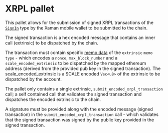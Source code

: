 # XRPL pallet

This pallet allows for the submission of signed XRPL transactions of the [`SignIn`](https://docs.xumm.dev/concepts/special-transaction-types) type by the Xaman mobile wallet to be submitted to the chain.

The signed transaction is a hex encoded message that contains an inner call (extrinsic) to be dispatched by the chain.

The transaction must contain specific [memo data](https://xrpl.org/transaction-common-fields.html#memos-field) of the `extrinsic` `memo type` - which encodes a `nonce`, `max_block_number` and a `scale_encoded_extrinsic` to be dispatched by the mapped ethereum address (derived from the provided pub key in the signed transaction).
The scale_encoded_extrinsic is a SCALE encoded `Vec<u8>` of the extrinsic to be dispatched by the account.

The pallet only contains a single extrinsic, `submit_encoded_xrpl_transaction` call; a self contained call that validates the signed transaction and dispatches the encoded extrinsic to the chain.

A signature must be provided along with the encoded message (signed transaction) in the `submit_encoded_xrpl_transaction` call - which validates that the signed transaction was signed by the public key provided in the signed transaction.

